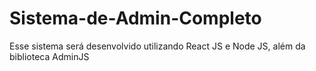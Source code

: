 # Sistema-de-Admin-Completo
Esse sistema será desenvolvido utilizando React JS e Node JS, além da biblioteca AdminJS
